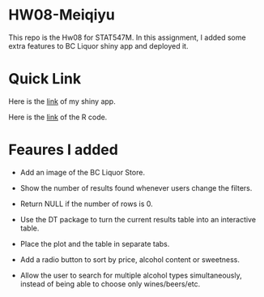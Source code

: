 HW08-Meiqiyu
================

This repo is the Hw08 for STAT547M. In this assignment, I added some
extra features to BC Liquor shiny app and deployed it.

# Quick Link

Here is the [link](https://maggieyumq.shinyapps.io/bcl_meiqiyu/) of my
shiny app.

Here is the
[link](https://github.com/STAT545-UBC-students/hw08-MeiqiYu/blob/master/bcl_meiqiyu/app.R)
of the R code.

# Feaures I added

  - Add an image of the BC Liquor Store.

  - Show the number of results found whenever users change the filters.

  - Return NULL if the number of rows is 0.

  - Use the DT package to turn the current results table into an
    interactive table.

  - Place the plot and the table in separate tabs.

  - Add a radio button to sort by price, alcohol content or sweetness.

  - Allow the user to search for multiple alcohol types simultaneously,
    instead of being able to choose only wines/beers/etc.
